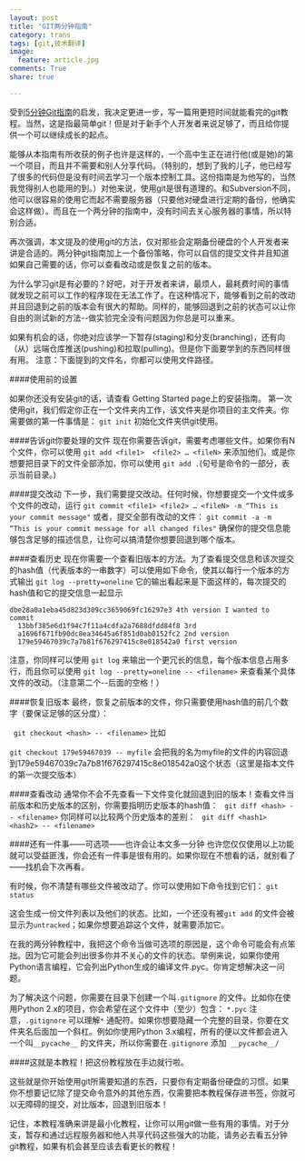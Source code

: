 ```yaml
---
layout: post
title: "GIT两分钟指南"
category: trans
tags: [git,技术翻译]
image:
  feature: article.jpg
comments: True
share: true

---
```


受到[5分钟Git指南](http://classic.scottr.org/presentations/git-in-5-minutes/)的启发，我决定更进一步，写一篇用更短时间就能看完的git教程。当然，这是指最简单git！但是对于新手个人开发者来说足够了，而且给你提供一个可以继续成长的起点。


能够从本指南有所收获的例子也许是这样的，一个高中生正在进行他(或是她)的第一个项目，而且并不需要和别人分享代码。（特别的，想到了我的儿子，他已经写了很多的代码但是没有时间去学习一个版本控制工具。这份指南是为他写的，当然我觉得别人也能用的到。）对他来说，使用git是很有道理的。和Subversion不同，他可以很容易的使用它而起不需要服务器（只要他对硬盘进行定期的备份，他确实会这样做）。而且在一个两分钟的指南中，没有时间去关心服务器的事情，所以特别合适。

再次强调，本文提及的使用git的方法，仅对那些会定期备份硬盘的个人开发者来讲是合适的。两分钟git指南加上一个备份策略，你可以自信的提交文件并且知道如果自己需要的话，你可以查看改动或是恢复之前的版本。

为什么学习git是有必要的？好吧，对于开发者来讲，最烦人，最耗费时间的事情就发现之前可以工作的程序现在无法工作了。在这种情况下，能够看到之前的改动并且回退到之前的版本会有很大的帮助。同样的，能够回退到之前的状态可以让你自由的测试新的方法--做实验完全没有问题因为你总是可以重来。

如果有机会的话，你绝对应该学一下暂存(staging)和分支(branching)，还有向（从）远端仓库推送(pushing)和拉取(pulling)。但是你下面要学到的东西同样很有用。
注意：下面提到的文件名，你都可以使用文件路径。

####使用前的设置

如果你还没有安装git的话，请查看 Getting Started page上的安装指南。
第一次使用git，我们假定你正在一个文件夹内工作，该文件夹是你项目的主文件夹。你需要做的第一件事情是：
`git init`
初始化文件夹供git使用。


####告诉git你要处理的文件
现在你需要告诉git，需要考虑哪些文件。如果你有N个文件，你可以使用
`git add <file1>  <file2> … <fileN>` 来添加他们。或是你想要把目录下的文件全部添加，你可以使用
`git add .`(句号是命令的一部分，表示当前目录。)

####提交改动
下一步，我们需要提交改动。任何时候，你想要提交一个文件或多个文件的改动，运行
`git commit <file1> <file2> … <fileN> -m “This is your commit message"`
或者，提交全部有改动的文件：
`git commit -a -m “This is your commit message for all changed files"`
确保你的提交信息能够包含足够的描述信息，让你可以搞清楚你想要回退到哪个版本。

####查看历史
现在你需要一个查看旧版本的方法。为了查看提交信息和该次提交的hash值（代表版本的一串数字）可以使用如下命令，使其以每行一个版本的方式输出
`git log --pretty=oneline`
它的输出看起来是下面这样的，每次提交的hash值和它的提交信息一起显示
```
dbe28a0a1eba45d823d309cc3659069fc16297e3 4th version I wanted to commit
  13bbf385e6d1f94c7f11a4cdfa2a7688dfdd84f8 3rd
  a1696f671fb90dc8ea34645a6f851d0ab0152fc2 2nd version
  179e59467039c7a7b81f676297415c8e018542a0 first version
  ```
注意，你同样可以使用
`git log` 来输出一个更冗长的信息，每个版本信息占用多行，而且你可以使用
`git log --pretty=oneline -- <filename>` 来查看某个具体文件的改动。（注意第二个--后面的空格！）

####恢复旧版本
最终，恢复之前版本的文件，你只需要使用hash值的前几个数字（要保证足够的区分度）：

` git checkout <hash> -- <filename>`
比如

`git checkout 179e59467039 -- myfile`
会把我的名为myfile的文件的内容回退到179e59467039c7a7b81f676297415c8e018542a0这个状态（这里是指本文件的第一次提交版本）


####查看改动
通常你不会不先查看一下文件变化就回退到旧的版本！查看文件当前版本和历史版本的区别，你需要指明历史版本的hash值：
` git diff <hash> -- <filename>`
你同样可以比较两个历史版本的差别：
` git diff <hash1>  <hash2> -- <filename>`

####还有一件事——可选项——也许会让本文多一分钟
也许您仅仅使用以上功能就可以受益匪浅，你会还有一件事是很有用的。如果你现在不想看的话，就别看了——找机会下次再看。

有时候，你不清楚有哪些文件被改动了。你可以使用如下命令找到它们：
`git status`

这会生成一份文件列表以及他们的状态。比如，一个还没有被`git add` 的文件会被显示为`untracked`；如果你想要追踪这个文件，就需要添加它。

在我的两分钟教程中，我把这个命令当做可选项的原因是，这个命令可能会有点笨拙。因为它可能会列出很多你并不关心的文件的状态。举例来说，如果你使用Python语言编程，它会列出Python生成的编译文件.pyc。你肯定想解决这一问题。

为了解决这个问题，你需要在目录下创建一个叫`.gitignore` 的文件。比如你在使用Python 2.x的项目，你会希望在这个文件中（至少）包含：
`*.pyc`
注意，`.gitignore`  可以理解`*` 通配符。如果你想要隐藏一个完整的目录，你要在文件夹名后面加一个斜杠。例如你使用Python 3.x编程，所有的便以文件都会进入一个叫`__pycache__` 的文件夹，所以你需要在`.gitignore` 添加` __pycache__/`

####这就是本教程！把这份教程放在手边就行啦。

这些就是你开始使用git所需要知道的东西，只要你有定期备份硬盘的习惯。如果你不想要记忆除了提交命令意外的其他东西，仅需要把本教程保存进书签，你就可以无障碍的提交，对比版本，回退到旧版本！

记住，本教程准确来讲是最小化教程，让你可以用git做一些有用的事情。对于分支，暂存和通过远程服务器和他人共享代码这些强大的功能，请务必去看五分钟git教程，如果有机会甚至应该去看更长的教程！
